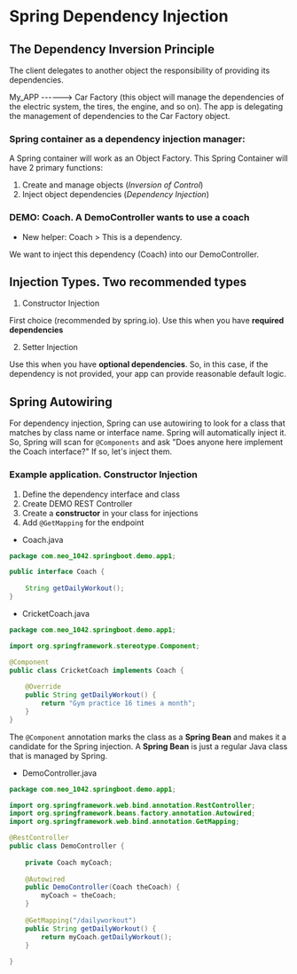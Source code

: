 # Spring Dependency Injection

## The Dependency Inversion Principle

The client delegates to another object the responsibility of providing its
dependencies. 

My_APP ------> Car Factory (this object will manage the dependencies of the
electric system, the tires, the engine, and so on). The app is delegating the
management of dependencies to the Car Factory object.

### Spring container as a dependency injection manager:

A Spring container will work as an Object Factory. This Spring Container will
have 2 primary functions:

1. Create and manage objects (_Inversion of Control_)
2. Inject object dependencies (_Dependency Injection_)

### DEMO: Coach. A DemoController wants to use a coach

- New helper: Coach > This is a dependency.

We want to inject this dependency (Coach) into our DemoController.

## Injection Types. Two recommended types

1. Constructor Injection

First choice (recommended by spring.io).
Use this when you have **required dependencies**

2. Setter Injection

Use this when you have **optional dependencies**. So, in this case, if the
dependency is not provided, your app can provide reasonable default logic.

## Spring Autowiring

For dependency injection, Spring can use autowiring to look for a class that
matches by class name or interface name. Spring will automatically inject it.
So, Spring will scan for ```@Components``` and ask "Does anyone here
implement the Coach interface?" If so, let's inject them.

### Example application. Constructor Injection

1. Define the dependency interface and class
2. Create DEMO REST Controller
3. Create a **constructor** in your class for injections
4. Add ```@GetMapping``` for the endpoint

+ Coach.java
```java
package com.neo_1042.springboot.demo.app1;

public interface Coach {
	
	String getDailyWorkout();
}
```

+ CricketCoach.java
```java
package com.neo_1042.springboot.demo.app1;

import org.springframework.stereotype.Component;

@Component
public class CricketCoach implements Coach {
	
	@Override
    public String getDailyWorkout() {
		return "Gym practice 16 times a month";
    }
}
```

The ```@Component``` annotation marks the class as a **Spring Bean** and makes
it a candidate for the Spring injection.
A **Spring Bean** is just a regular Java class that is managed by Spring.

+ DemoController.java
```java
package com.neo_1042.springboot.demo.app1;

import org.springframework.web.bind.annotation.RestController;
import org.springframework.beans.factory.annotation.Autowired;
import org.springframework.web.bind.annotation.GetMapping;

@RestController
public class DemoController {
	
	private Coach myCoach;
	
	@Autowired
    public DemoController(Coach theCoach) {
		myCoach = theCoach;
    }
	
	@GetMapping("/dailyworkout")
    public String getDailyWorkout() {
		return myCoach.getDailyWorkout();
    }
    
}
```